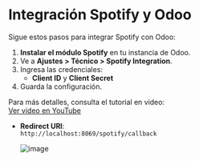 # Integración Spotify y Odoo

Sigue estos pasos para integrar Spotify con Odoo:

1. **Instalar el módulo Spotify** en tu instancia de Odoo.
2. Ve a **Ajustes > Técnico > Spotify Integration**.
3. Ingresa las credenciales:
   - **Client ID** y **Client Secret**
4. Guarda la configuración.

Para más detalles, consulta el tutorial en video:  
[Ver video en YouTube](https://youtu.be/mmKcQRNgKng)

- **Redirect URI**:  
  `http://localhost:8069/spotify/callback`

  ![image](https://github.com/user-attachments/assets/41368326-4f44-42f4-9315-aafaabd80a07)


